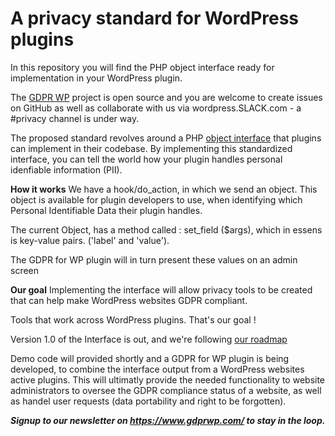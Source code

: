 # A privacy standard for WordPress plugins

In this repository you will find the PHP object interface ready for implementation in your WordPress plugin. 

The [GDPR WP](https://www.gdprwp.com/) project is open source and you are welcome to create issues on GitHub as well as collaborate with us via wordpress.SLACK.com - a #privacy channel is under way.

The proposed standard revolves around a PHP [object interface](http://php.net/manual/en/language.oop5.interfaces.php) that plugins can implement in their codebase. By implementing this standardized interface, you can tell the world how your plugin handles personal idenfiable information (PII). 

**How it works**
We have a hook/do_action, in which we send an object. 
This object is available for plugin developers to use, when identifying which Personal Identifiable Data their plugin handles.

The current Object, has a method called : set_field ($args), which in essens is key-value pairs. ('label' and 'value').

The GDPR for WP plugin will in turn present these values on an admin screen

**Our goal**
Implementing the interface will allow privacy tools to be created that can help make WordPress websites GDPR compliant.

Tools that work across WordPress plugins. That's our goal !

Version 1.0 of the Interface is out, and we're following [our roadmap](https://github.com/GDPRWP/standard/wiki/Roadmap)

Demo code will provided shortly and a GDPR for WP plugin is being developed, to combine the interface output from a WordPress websites
active plugins. This will ultimatly provide the needed functionality to website administrators to oversee the GDPR compliance status of a website, as well as handel user requests (data portability and right to be forgotten).


_**Signup to our newsletter on https://www.gdprwp.com/ to stay in the loop.**_
